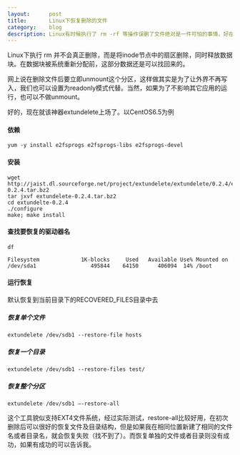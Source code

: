 ```yaml
---
layout:      post
title:       Linux下恢复删除的文件
category:    blog
description: Linux有时候执行了 rm -rf 等操作误删了文件绝对是一件可怕的事情，好在有一些解决的办法可以临时救急。这时我们就要用到一款叫做extundelete的工具了。
---
```


Linux下执行 rm 并不会真正删除，而是将inode节点中的扇区删除，同时释放数据块。在数据块被系统重新分配前，这部分数据还是可以找回来的。

网上说在删除文件后要立即unmount这个分区，这样做其实是为了让外界不再写入，我们也可以设置为readonly模式代替。当然，如果为了不影响其它应用的运行，也可以不做unmount。

好的，现在就该神器extundelete上场了。以CentOS6.5为例

#### 依赖
    yum -y install e2fsprogs e2fsprogs-libs e2fsprogs-devel

#### 安装
    wget http://jaist.dl.sourceforge.net/project/extundelete/extundelete/0.2.4/extundelete-0.2.4.tar.bz2
    tar jxvf extundelete-0.2.4.tar.bz2
    cd extundelte-0.2.4
    ./configure
    make; make install
    
#### 查找要恢复的驱动器名
    df
    
    Filesystem             1K-blocks     Used   Available Use% Mounted on
    /dev/sda1                 495844    64150      406094  14% /boot
    
#### 运行恢复
默认恢复到当前目录下的RECOVERED_FILES目录中去

##### 恢复单个文件<br/>
    extundelete /dev/sdb1 --restore-file hosts
    
##### 恢复一个目录<br/>
    extundelete /dev/sdb1 --restore-files test/
    
##### 恢复整个分区<br/>
    extundelete /dev/sdb1 –-restore-all

这个工具貌似支持EXT4文件系统，经过实际测试，restore-all比较好用，在初次删除后可以很好的恢复文件及目录结构，但是如果我在相同位置新建了相同的文件名或者目录名，就会恢复失败（找不到了）。而恢复单独的文件或者目录则没有成功，如果有成功的可以告诉我。